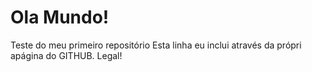 # Ola Mundo!
 Teste do meu primeiro repositório
Esta linha eu inclui através da própri apágina do GITHUB. Legal!

